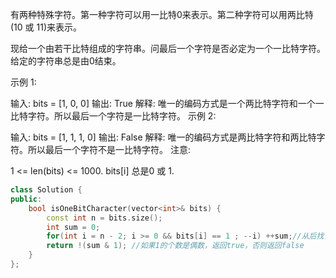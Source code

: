 有两种特殊字符。第一种字符可以用一比特0来表示。第二种字符可以用两比特(10 或 11)来表示。

现给一个由若干比特组成的字符串。问最后一个字符是否必定为一个一比特字符。给定的字符串总是由0结束。

示例 1:

输入: 
bits = [1, 0, 0]
输出: True
解释: 
唯一的编码方式是一个两比特字符和一个一比特字符。所以最后一个字符是一比特字符。
示例 2:

输入: 
bits = [1, 1, 1, 0]
输出: False
解释: 
唯一的编码方式是两比特字符和两比特字符。所以最后一个字符不是一比特字符。
注意:

1 <= len(bits) <= 1000.
bits[i] 总是0 或 1.

```cpp
class Solution {
public:
    bool isOneBitCharacter(vector<int>& bits) {
        const int n = bits.size();
        int sum = 0;
        for(int i = n - 2; i >= 0 && bits[i] == 1 ; --i) ++sum;//从后找，记录1的个数
        return !(sum & 1); //如果1的个数是偶数，返回true，否则返回false
    }
};
```


